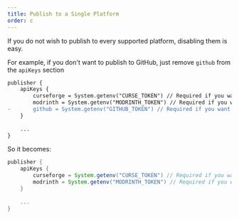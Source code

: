 ```yaml
---
title: Publish to a Single Platform
order: c
---
```


If you do not wish to publish to every supported platform, disabling them is easy.

For example, if you don't want to publish to GitHub, just remove `github` from the `apiKeys` section

```diff
publisher {
    apiKeys {
        curseforge = System.getenv("CURSE_TOKEN") // Required if you want to use Curseforge Upload
        modrinth = System.getenv("MODRINTH_TOKEN") // Required if you want to use Modrinth Upload
-       github = System.getenv("GITHUB_TOKEN") // Required if you want to use GitHub releases
    }
    
    ...    
}
```

So it becomes:


```groovy
publisher {
    apiKeys {
        curseforge = System.getenv("CURSE_TOKEN") // Required if you want to use Curseforge Upload
        modrinth = System.getenv("MODRINTH_TOKEN") // Required if you want to use Modrinth Upload
    }
    
    ...    
}
```
